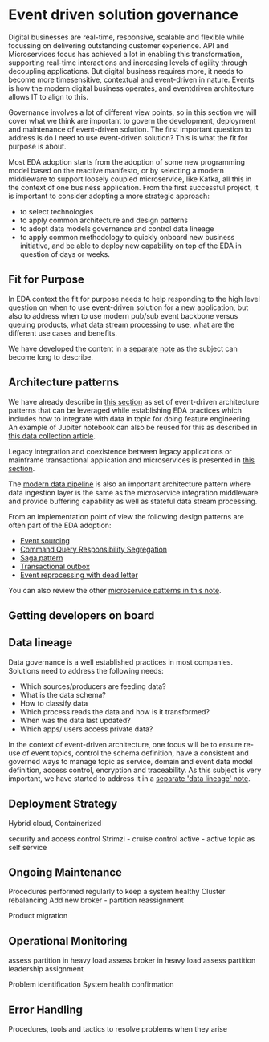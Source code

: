 # Event driven solution governance

Digital businesses are real-time, responsive, scalable and flexible while focussing on delivering
outstanding customer experience. API and Microservices focus has achieved a lot in enabling
this transformation, supporting real-time interactions and increasing levels of agility through
decoupling applications. But digital business requires more, it needs to become more timesensitive,
contextual and event-driven in nature. Events is how the modern digital business operates, and eventdriven
architecture allows IT to align to this.

Governance involves a lot of different view points, so in this section we will cover what we think are important to govern the development, deployment and maintenance of event-driven solution. The first important question to address is do I need to use event-driven solution? This is what the fit for purpose is about.

Most EDA adoption starts from the adoption of some new programming model based on the reactive manifesto, or by selecting a modern middleware to support loosely coupled microservice, like Kafka, all this in the context of one business application. 
From the first successful project, it is important to consider adopting a more strategic approach:

* to select technologies
* to apply common architecture and design patterns
* to adopt data models governance and control data lineage
* to apply common methodology to quickly onboard new business initiative, and be able to deploy new capability on top of the EDA in question of days or weeks.

## Fit for Purpose

In EDA context the fit for purpose needs to help responding to the high level question on when to use event-driven solution for a new application, but also to address when to use modern pub/sub event backbone versus queuing products, what data stream processing to use, what are the different use cases and benefits.

We have developed the content in a [separate note](../../concepts/fit-to-purpose) as the subject can become long to describe.

## Architecture patterns

We have already describe in [this section](../../introduction/reference-architecture/#event-driven-architecture) as set of event-driven architecture patterns that can be leveraged while establishing EDA practices which includes how to integrate with data in topic for doing feature engineering. An example of Jupiter notebook can also be reused for this as described in [this data collection article](https://ibm-cloud-architecture.github.io/vaccine-solution-main/solution/cp4d/eventStream/).

Legacy integration and coexistence between legacy applications or mainframe transactional application and microservices is presented in [this section](../../introduction/reference-architecture/#legacy-integration).

The [modern data pipeline](../../introduction/reference-architecture/#modern-data-lake) is also an important architecture pattern where data ingestion layer is the same as the microservice integration middleware and provide buffering capability as well as stateful data stream processing.

From an implementation point of view the following design patterns are often part of the EDA adoption:

* [Event sourcing](../../patterns/event-sourcing/)
* [Command Query Responsibility Segregation](../../patterns/cqrs/)
* [Saga pattern](../../patterns/saga/)
* [Transactional outbox](../../patterns/intro/#transactional-outbox)
* [Event reprocessing with dead letter](../../patterns/dlq/)

You can also review the other [microservice patterns in this note](../../patterns/intro).

## Getting developers on board

## Data lineage

Data governance is a well established practices in most companies. Solutions need to address the following needs:

* Which sources/producers are feeding data?
* What is the data schema?
* How to classify data
* Which process reads the data and how is it transformed?
* When was the data last updated?
* Which apps/ users access private data?

In the context of event-driven architecture, one focus will be to ensure re-use of event topics, 
control the schema definition, have a consistent and governed ways to manage topic as service, 
domain and event data model definition, access control, encryption and traceability. 
As this subject is very important, we have started to address it in a [separate 'data lineage' note](../../methodology/data-lineage/).

## Deployment Strategy

Hybrid cloud, Containerized


security and access control
Strimzi - cruise control
active - active
topic as self service

## Ongoing Maintenance

Procedures performed regularly to keep a system healthy
Cluster rebalancing
 Add new broker - partition reassignment

Product migration


## Operational Monitoring 

assess partition in heavy load
assess broker in heavy load
assess partition leadership assignment

Problem identification
System health confirmation

## Error Handling
Procedures, tools and tactics to resolve problems when they arise